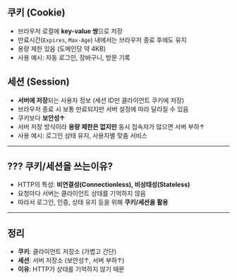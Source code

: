 

## 쿠키 (Cookie)
- 브라우저 로컬에 **key-value 쌍**으로 저장
- 만료시간(`Expires`, `Max-Age`) 내에서는 브라우저 종료 후에도 유지
- 용량 제한 있음 (도메인당 약 4KB)
- 사용 예시: 자동 로그인, 장바구니, 방문 기록

## 세션 (Session)
- **서버에 저장**되는 사용자 정보 (세션 ID만 클라이언트 쿠키에 저장)
- 브라우저 종료 시 보통 만료되지만 서버 설정에 따라 달라질 수 있음
- 쿠키보다 **보안성↑**
- 서버 저장 방식이라 **용량 제한은 없지만** 동시 접속자가 많으면 서버 부하↑
- 사용 예시: 로그인 상태 유지, 사용자별 맞춤 서비스

---

## ??? 쿠키/세션을 쓰는이유?
- HTTP의 특성: **비연결성(Connectionless), 비상태성(Stateless)**
- 요청마다 서버는 클라이언트 상태를 기억하지 않음
- 따라서 로그인, 인증, 상태 유지 등을 위해 **쿠키/세션을 활용**

---

##  정리
- **쿠키**: 클라이언트 저장소 (가볍고 간단)  
- **세션**: 서버 저장소 (보안성↑, 서버 부하↑)  
- **이유**: HTTP가 상태를 기억하지 않기 때문
